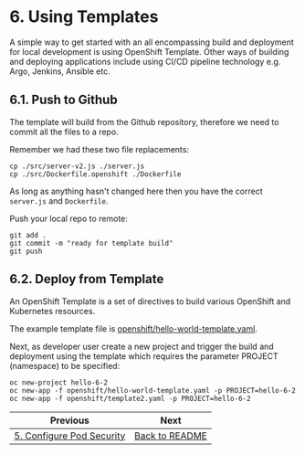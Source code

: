 # 6. Using Templates
A simple way to get started with an all encompassing build and deployment for local development is using OpenShift Template. Other ways of building and deploying applications include using CI/CD pipeline technology e.g. Argo, Jenkins, Ansible etc.

## 6.1. Push to Github
The template will build from the Github repository, therefore we need to commit all the files to a repo.

Remember we had these two file replacements:
```
cp ./src/server-v2.js ./server.js
cp ./src/Dockerfile.openshift ./Dockerfile
```

As long as anything hasn't changed here then you have the correct `server.js` and `Dockerfile`.

Push your local repo to remote:
```
git add .
git commit -m "ready for template build"
git push
```

## 6.2. Deploy from Template
An OpenShift Template is a set of directives to build various OpenShift and Kubernetes resources.

The example template file is [openshift/hello-world-template.yaml](../openshift/hello-world-template.yaml).

Next, as developer user create a new project and trigger the build and deployment using the template which requires the parameter PROJECT (namespace) to be specified:
```
oc new-project hello-6-2
oc new-app -f openshift/hello-world-template.yaml -p PROJECT=hello-6-2
oc new-app -f openshift/template2.yaml -p PROJECT=hello-6-2
```




| Previous        | Next          |
| ------------- | -------------|
|[5. Configure Pod Security](5-configure-pod-security.md) | [Back to README](../README.md)|
